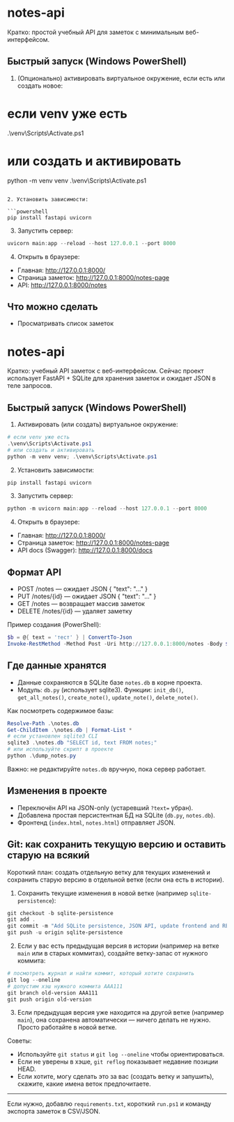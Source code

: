 # notes-api

Кратко: простой учебный API для заметок с минимальным веб-интерфейсом.

## Быстрый запуск (Windows PowerShell)
1. (Опционально) активировать виртуальное окружение, если есть или создать новое:

# если venv уже есть
.\venv\Scripts\Activate.ps1

# или создать и активировать
python -m venv venv
.\venv\Scripts\Activate.ps1
```

2. Установить зависимости:

```powershell
pip install fastapi uvicorn
```

3. Запустить сервер:

```powershell
uvicorn main:app --reload --host 127.0.0.1 --port 8000
```

4. Открыть в браузере:

- Главная: http://127.0.0.1:8000/
- Страница заметок: http://127.0.0.1:8000/notes-page
- API: http://127.0.0.1:8000/notes


## Что можно сделать
- Просматривать список заметок
# notes-api

Кратко: учебный API заметок с веб-интерфейсом. Сейчас проект использует FastAPI + SQLite для хранения заметок и ожидает JSON в теле запросов.

## Быстрый запуск (Windows PowerShell)
1. Активировать (или создать) виртуальное окружение:

```powershell
# если venv уже есть
.\venv\Scripts\Activate.ps1
# или создать и активировать
python -m venv venv; .\venv\Scripts\Activate.ps1
```

2. Установить зависимости:

```powershell
pip install fastapi uvicorn
```

3. Запустить сервер:

```powershell
python -m uvicorn main:app --reload --host 127.0.0.1 --port 8000
```

4. Открыть в браузере:

- Главная: http://127.0.0.1:8000/
- Страница заметок: http://127.0.0.1:8000/notes-page
- API docs (Swagger): http://127.0.0.1:8000/docs

## Формат API
- POST /notes — ожидает JSON { "text": "..." }
- PUT /notes/{id} — ожидает JSON { "text": "..." }
- GET /notes — возвращает массив заметок
- DELETE /notes/{id} — удаляет заметку

Пример создания (PowerShell):

```powershell
$b = @{ text = 'тест' } | ConvertTo-Json
Invoke-RestMethod -Method Post -Uri http://127.0.0.1:8000/notes -Body $b -ContentType 'application/json'
```

## Где данные хранятся
- Данные сохраняются в SQLite базе `notes.db` в корне проекта.
- Модуль: `db.py` (использует sqlite3). Функции: `init_db()`, `get_all_notes()`, `create_note()`, `update_note()`, `delete_note()`.

Как посмотреть содержимое базы:

```powershell
Resolve-Path .\notes.db
Get-ChildItem .\notes.db | Format-List *
# если установлен sqlite3 CLI
sqlite3 .\notes.db "SELECT id, text FROM notes;"
# или используйте скрипт в проекте
python .\dump_notes.py
```

Важно: не редактируйте `notes.db` вручную, пока сервер работает.

## Изменения в проекте
- Переключён API на JSON-only (устаревший `?text=` убран).
- Добавлена простая персистентная БД на SQLite (`db.py`, `notes.db`).
- Фронтенд (`index.html`, `notes.html`) отправляет JSON.

## Git: как сохранить текущую версию и оставить старую на всякий

Короткий план: создать отдельную ветку для текущих изменений и сохранить старую версию в отдельной ветке (если она есть в истории).

1) Сохранить текущие изменения в новой ветке (например `sqlite-persistence`):

```powershell
git checkout -b sqlite-persistence
git add .
git commit -m "Add SQLite persistence, JSON API, update frontend and README"
git push -u origin sqlite-persistence
```

2) Если у вас есть предыдущая версия в истории (например на ветке `main` или в старых коммитах), создайте ветку-запас от нужного коммита:

```powershell
# посмотреть журнал и найти коммит, который хотите сохранить
git log --oneline
# допустим хэш нужного коммита AAA111
git branch old-version AAA111
git push origin old-version
```

3) Если предыдущая версия уже находится на другой ветке (например `main`), она сохранена автоматически — ничего делать не нужно. Просто работайте в новой ветке.

Советы:
- Используйте `git status` и `git log --oneline` чтобы ориентироваться.
- Если не уверены в хэше, `git reflog` показывает недавние позиции HEAD.
- Если хотите, могу сделать это за вас (создать ветку и запушить), скажите, какие имена веток предпочитаете.

---

Если нужно, добавлю `requirements.txt`, короткий `run.ps1` и команду экспорта заметок в CSV/JSON.
